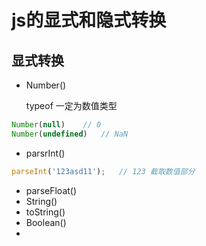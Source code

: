# js的显式和隐式转换

## 显式转换
- Number()
  
  typeof 一定为数值类型
```js
Number(null)    // 0
Number(undefined)   // NaN
```
- parsrInt()
```js
parseInt('123asd11');   // 123 截取数值部分

```

- parseFloat()
- String()
- toString()
- Boolean()
- 